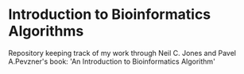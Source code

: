 # Introduction to Bioinformatics Algorithms

Repository keeping track of my work through Neil C. Jones and Pavel A.Pevzner's book: 'An Introduction to Bioinformatics Algorithm'
